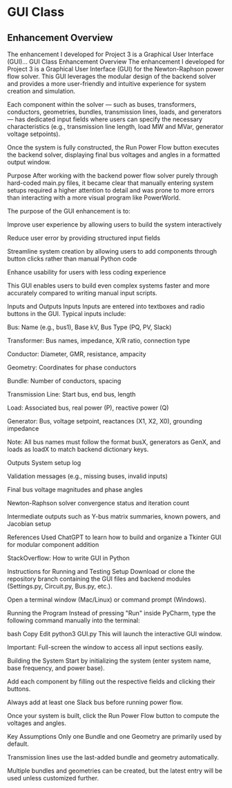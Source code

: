 # GUI Class

## Enhancement Overview
The enhancement I developed for Project 3 is a Graphical User Interface (GUI)...
GUI Class
Enhancement Overview
The enhancement I developed for Project 3 is a Graphical User Interface (GUI) for the Newton-Raphson power flow solver. This GUI leverages the modular design of the backend solver and provides a more user-friendly and intuitive experience for system creation and simulation.

Each component within the solver — such as buses, transformers, conductors, geometries, bundles, transmission lines, loads, and generators — has dedicated input fields where users can specify the necessary characteristics (e.g., transmission line length, load MW and MVar, generator voltage setpoints).

Once the system is fully constructed, the Run Power Flow button executes the backend solver, displaying final bus voltages and angles in a formatted output window.

Purpose
After working with the backend power flow solver purely through hard-coded main.py files, it became clear that manually entering system setups required a higher attention to detail and was prone to more errors than interacting with a more visual program like PowerWorld.

The purpose of the GUI enhancement is to:

Improve user experience by allowing users to build the system interactively

Reduce user error by providing structured input fields

Streamline system creation by allowing users to add components through button clicks rather than manual Python code

Enhance usability for users with less coding experience

This GUI enables users to build even complex systems faster and more accurately compared to writing manual input scripts.

Inputs and Outputs
Inputs
Inputs are entered into textboxes and radio buttons in the GUI. Typical inputs include:

Bus: Name (e.g., bus1), Base kV, Bus Type (PQ, PV, Slack)

Transformer: Bus names, impedance, X/R ratio, connection type

Conductor: Diameter, GMR, resistance, ampacity

Geometry: Coordinates for phase conductors

Bundle: Number of conductors, spacing

Transmission Line: Start bus, end bus, length

Load: Associated bus, real power (P), reactive power (Q)

Generator: Bus, voltage setpoint, reactances (X1, X2, X0), grounding impedance

Note: All bus names must follow the format busX, generators as GenX, and loads as loadX to match backend dictionary keys.

Outputs
System setup log

Validation messages (e.g., missing buses, invalid inputs)

Final bus voltage magnitudes and phase angles

Newton-Raphson solver convergence status and iteration count

Intermediate outputs such as Y-bus matrix summaries, known powers, and Jacobian setup

References
Used ChatGPT to learn how to build and organize a Tkinter GUI for modular component addition

StackOverflow: How to write GUI in Python

Instructions for Running and Testing
Setup
Download or clone the repository branch containing the GUI files and backend modules (Settings.py, Circuit.py, Bus.py, etc.).

Open a terminal window (Mac/Linux) or command prompt (Windows).

Running the Program
Instead of pressing "Run" inside PyCharm, type the following command manually into the terminal:

bash
Copy
Edit
python3 GUI.py
This will launch the interactive GUI window.

Important: Full-screen the window to access all input sections easily.

Building the System
Start by initializing the system (enter system name, base frequency, and power base).

Add each component by filling out the respective fields and clicking their buttons.

Always add at least one Slack bus before running power flow.

Once your system is built, click the Run Power Flow button to compute the voltages and angles.

Key Assumptions
Only one Bundle and one Geometry are primarily used by default.

Transmission lines use the last-added bundle and geometry automatically.

Multiple bundles and geometries can be created, but the latest entry will be used unless customized further.
